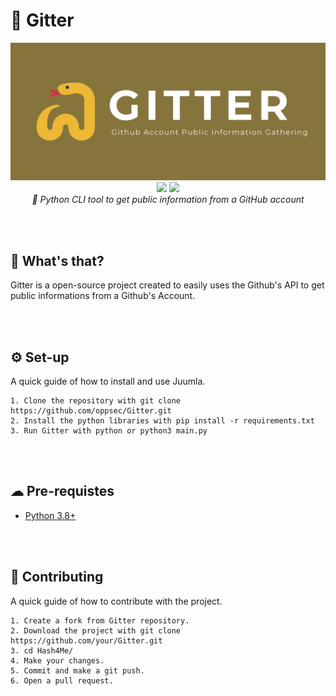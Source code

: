 # 🐍 Gitter

<div align="center">
    <img src="design/banner.jpg">
    <br>
    <img src="https://img.shields.io/github/forks/oppsec/Gitter?color=yellow&label=Forks&logo=github&style=flat-square"/>
    <img src="https://img.shields.io/github/stars/oppsec/Gitter?color=yellow&label=Stars&logo=github&style=flat-square"/>
    <br>
    <i> 🐍 Python CLI tool to get public information from a GitHub account </i>
</div>

<br><br>

## 🤔 What's that?
Gitter is a open-source project created to easily uses the Github's API to get public informations from a Github's Account.

<br><br>

## ⚙️ Set-up

A quick guide of how to install and use Juumla.

```
1. Clone the repository with git clone https://github.com/oppsec/Gitter.git
2. Install the python libraries with pip install -r requirements.txt
3. Run Gitter with python or python3 main.py
```

<br><br>

## ☁ Pre-requistes
- [Python 3.8+](https://www.python.org/downloads/)

<br><br>

## 🔨 Contributing

A quick guide of how to contribute with the project.

```shell
1. Create a fork from Gitter repository.
2. Download the project with git clone https://github.com/your/Gitter.git
3. cd Hash4Me/
4. Make your changes.
5. Commit and make a git push.
6. Open a pull request.
```